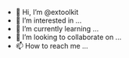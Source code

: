- 👋 Hi, I’m @extoolkit
- 👀 I’m interested in ...
- 🌱 I’m currently learning ...
- 💞️ I’m looking to collaborate on ...
- 📫 How to reach me ...

<!---
extoolkit/extoolkit is a ✨ special ✨ repository because its `README.md` (this file) appears on your GitHub profile.
You can click the Preview link to take a look at your changes.
--->
